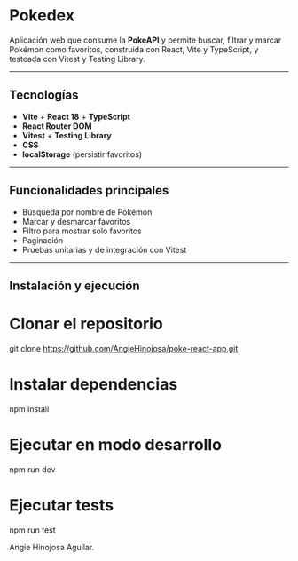 # Pokedex

Aplicación web que consume la **PokeAPI** y permite buscar, filtrar y marcar Pokémon como favoritos, construida con React, Vite y TypeScript, y testeada con Vitest y Testing Library.

---

## Tecnologías
- **Vite** + **React 18** + **TypeScript**
- **React Router DOM**
- **Vitest** + **Testing Library**
- **CSS**
- **localStorage** (persistir favoritos)

---

## Funcionalidades principales
- Búsqueda por nombre de Pokémon
- Marcar y desmarcar favoritos
- Filtro para mostrar solo favoritos
- Paginación
- Pruebas unitarias y de integración con Vitest

---

## Instalación y ejecución

# Clonar el repositorio
git clone https://github.com/AngieHinojosa/poke-react-app.git

# Instalar dependencias
npm install

# Ejecutar en modo desarrollo
npm run dev

# Ejecutar tests
npm run test

Angie Hinojosa Aguilar.
